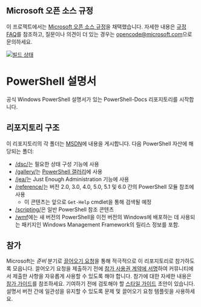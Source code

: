 ## <a name="microsoft-open-source-code-of-conduct"></a>Microsoft 오픈 소스 규정

이 프로젝트에서는 [Microsoft 오픈 소스 규정](https://opensource.microsoft.com/codeofconduct/)을 채택했습니다.
자세한 내용은 [규정 FAQ](https://opensource.microsoft.com/codeofconduct/faq/)를 참조하고, 질문이나 의견이 더 있는 경우는 [opencode@microsoft.com](mailto:opencode@microsoft.com)으로 문의하세요.

[![빌드 상태](https://ci.appveyor.com/api/projects/status/onshefxnc4g4pv87/branch/staging?svg=true)](https://ci.appveyor.com/project/PowerShell/powershell-docs/branch/staging)

# <a name="powershell-documentation"></a>PowerShell 설명서

공식 Windows PowerShell 설명서가 있는 PowerShell-Docs 리포지토리를 시작합니다. 

## <a name="repository-structure"></a>리포지토리 구조
이 리포지토리의 각 폴더는 [MSDN](https://msdn.microsoft.com/en-us/powershell)에 내용을 게시합니다. 다음 PowerShell 자산에 해당되는 폴더:
* [/dsc/](https://msdn.microsoft.com/en-us/powershell/dsc/)는 필요한 상태 구성 기능에 사용
* [/gallery/](https://msdn.microsoft.com/powershell/gallery)는 [PowerShell 갤러리](https://www.powershellgallery.com/)에 사용
* [/jea/](https://msdn.microsoft.com/powershell/jea/)는 Just Enough Administration 기능에 사용
* [/reference/](https://msdn.microsoft.com/powershell/reference/)는 버전 2.0, 3.0, 4.0, 5.0, 5.1 및 6.0 간의 PowerShell 모듈 참조에 사용
  * 이 콘텐츠는 앞으로 `Get-Help` cmdlet을 통해 검색될 예정
* [/scripting/](https://msdn.microsoft.com/en-us/powershell/scripting/)은 일반 PowerShell 참조 콘텐츠
* [/wmf](https://msdn.microsoft.com/en-us/powershell/wmf/readme)에는 새 버전의 PowerShell을 이전 버전의 Windows에 배포하는 데 사용되는 패키지인 Windows Management Framework의 릴리스 정보를 포함. 



## <a name="contributing"></a>참가

Microsoft는 *준비* 분기로 [끌어오기 요청](https://help.github.com/articles/using-pull-requests/)을 통해 적극적으로 이 리포지토리로 참가하도록 모읍니다. 끌어오기 요청을 제출하기 전에 [참가 사용권 계약에 서명](https://cla.microsoft.com/)하여 커뮤니티에서 제출한 사항을 자유롭게 사용할 수 있도록 해야 합니다.
참가에 대한 자세한 내용은 [참가 가이드](CONTRIBUTING.md)를 참조하세요.
기여하기 전에 검토해야 할 [스타일 가이드](./style.md) 초안이 있습니다.
설명서 버전 간에 일관성을 유지할 수 있도록 문제 및 끌어오기 요청 템플릿을 사용하세요. 
